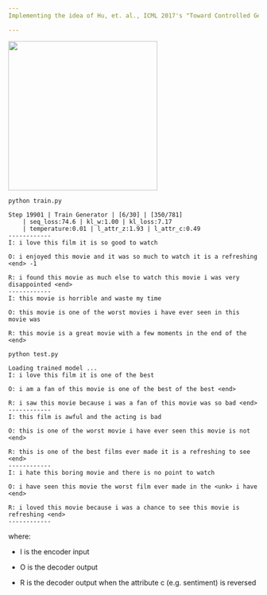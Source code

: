 ```yaml
---
Implementing the idea of Hu, et. al., ICML 2017's "Toward Controlled Generation of Text"

---
```

<img src="https://github.com/zhedongzheng/finch/blob/master/assets/control-vae.png" height='300'>

``` python train.py ```
```
Step 19901 | Train Generator | [6/30] | [350/781]
	| seq_loss:74.6 | kl_w:1.00 | kl_loss:7.17
	| temperature:0.01 | l_attr_z:1.93 | l_attr_c:0.49
------------
I: i love this film it is so good to watch

O: i enjoyed this movie and it was so much to watch it is a refreshing <end> -1

R: i found this movie as much else to watch this movie i was very disappointed <end>
------------
I: this movie is horrible and waste my time

O: this movie is one of the worst movies i have ever seen in this movie was

R: this movie is a great movie with a few moments in the end of the <end>
```

``` python test.py ```
```
Loading trained model ...
I: i love this film it is one of the best

O: i am a fan of this movie is one of the best of the best <end>

R: i saw this movie because i was a fan of this movie was so bad <end>
------------
I: this film is awful and the acting is bad

O: this is one of the worst movie i have ever seen this movie is not <end>

R: this is one of the best films ever made it is a refreshing to see <end>
------------
I: i hate this boring movie and there is no point to watch

O: i have seen this movie the worst film ever made in the <unk> i have <end>

R: i loved this movie because i was a chance to see this movie is refreshing <end>
------------
```
where:
* I is the encoder input

* O is the decoder output

* R is the decoder output when the attribute c (e.g. sentiment) is reversed
